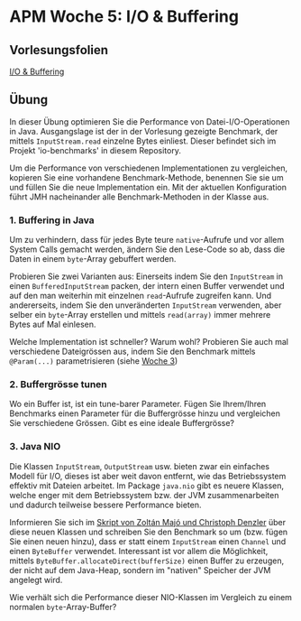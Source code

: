 # APM Woche 5: I/O & Buffering

## Vorlesungsfolien

[I/O & Buffering](IO%20und%20Buffering.pdf)


## Übung

In dieser Übung optimieren Sie die Performance von Datei-I/O-Operationen in 
Java. Ausgangslage ist der in der Vorlesung gezeigte Benchmark, der mittels
`InputStream.read` einzelne Bytes einliest. Dieser befindet sich im Projekt
'io-benchmarks' in diesem Repository.

Um die Performance von verschiedenen Implementationen zu vergleichen, 
kopieren Sie eine vorhandene Benchmark-Methode, benennen Sie sie um und 
füllen Sie die neue Implementation ein. Mit der aktuellen Konfiguration 
führt JMH nacheinander alle Benchmark-Methoden in der Klasse aus.


### 1. Buffering in Java

Um zu verhindern, dass für jedes Byte teure `native`-Aufrufe und vor allem 
System Calls gemacht werden, ändern Sie den Lese-Code so ab, dass die Daten 
in einem `byte`-Array gebuffert werden.

Probieren Sie zwei Varianten aus: Einerseits indem Sie den `InputStream` in 
einen `BufferedInputStream` packen, der intern einen Buffer verwendet und 
auf den man weiterhin mit einzelnen `read`-Aufrufe zugreifen kann. Und 
andererseits, indem Sie den unveränderten `InputStream` verwenden, aber selber 
ein `byte`-Array erstellen und mittels `read(array)` immer mehrere Bytes auf 
Mal einlesen.

Welche Implementation ist schneller? Warum wohl? Probieren Sie auch mal 
verschiedene Dateigrössen aus, indem Sie den Benchmark mittels `@Param(...)` 
parametrisieren (siehe [Woche 3](../week-03))


### 2. Buffergrösse tunen

Wo ein Buffer ist, ist ein tune-barer Parameter. Fügen Sie Ihrem/Ihren 
Benchmarks einen Parameter für die Buffergrösse hinzu und vergleichen Sie 
verschiedene Grössen. Gibt es eine ideale Buffergrösse?


### 3. Java NIO

Die Klassen `InputStream`, `OutputStream` usw. bieten zwar ein einfaches 
Modell für I/O, dieses ist aber weit davon entfernt, wie das Betriebssystem 
effektiv mit Dateien arbeitet. Im Package `java.nio` gibt es neuere Klassen, 
welche enger mit dem Betriebssystem bzw. der JVM zusammenarbeiten und 
dadurch teilweise bessere Performance bieten.

Informieren Sie sich im
[Skript von Zoltán Majó und Christoph Denzler](script_nio.pdf) über diese 
neuen Klassen und schreiben Sie den Benchmark so um (bzw. fügen Sie einen 
neuen hinzu), dass er statt einem `InputStream` einen `Channel` und einen 
`ByteBuffer` verwendet. Interessant ist vor allem die Möglichkeit, mittels
`ByteBuffer.allocateDirect(bufferSize)` einen Buffer zu erzeugen, der nicht 
auf dem Java-Heap, sondern im "nativen" Speicher der JVM angelegt wird.

Wie verhält sich die Performance dieser NIO-Klassen im Vergleich zu einem 
normalen `byte`-Array-Buffer?
